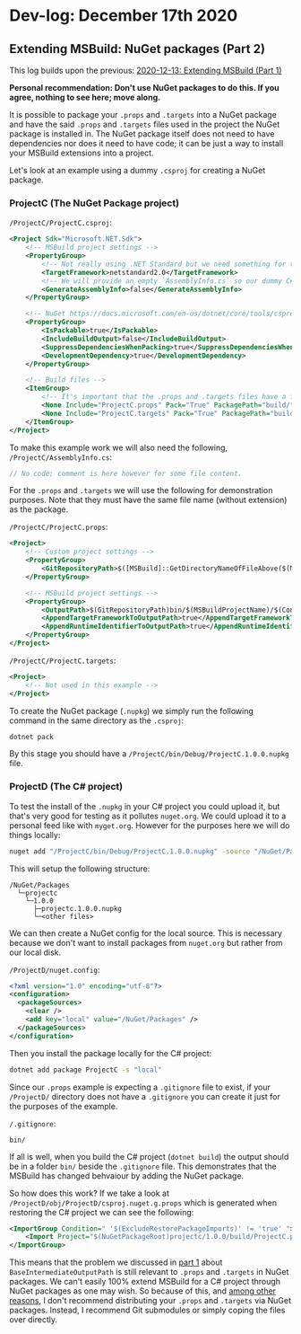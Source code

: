 # Dev-log: December 17th 2020

## Extending MSBuild: NuGet packages (Part 2)

This log builds upon the previous: [2020-12-13: Extending MSBuild (Part 1)](./2020/12/2020-12-13-extending-msbuild-part-1.md)

**Personal recommendation: Don't use NuGet packages to do this. If you agree, nothing to see here; move along.**

It is possible to package your `.props` and `.targets` into a NuGet package and have the said `.props` and `.targets` files used in the project the NuGet package is installed in. The NuGet package itself does not need to have dependencies nor does it need to have code; it can be just a way to install your MSBuild extensions into a project.

Let's look at an example using a dummy `.csproj` for creating a NuGet package.

### ProjectC (The NuGet Package project)

`/ProjectC/ProjectC.csproj`:
```xml
<Project Sdk="Microsoft.NET.Sdk">
    <!-- MSBuild project settings -->
    <PropertyGroup>
        <!-- Not really using .NET Standard but we need something for the dummy C# project. -->
        <TargetFramework>netstandard2.0</TargetFramework>
        <!-- We will provide an empty `AssemblyInfo.cs` so our dummy C# project "has code" to prevent an error. -->
        <GenerateAssemblyInfo>false</GenerateAssemblyInfo>
    </PropertyGroup>

    <!-- NuGet https://docs.microsoft.com/en-us/dotnet/core/tools/csproj#nuget-metadata-properties https://docs.microsoft.com/en-us/nuget/reference/msbuild-targets#pack-target-inputs -->
    <PropertyGroup>
        <IsPackable>true</IsPackable>
        <IncludeBuildOutput>false</IncludeBuildOutput>
        <SuppressDependenciesWhenPacking>true</SuppressDependenciesWhenPacking>
        <DevelopmentDependency>true</DevelopmentDependency>
    </PropertyGroup>

    <!-- Build files -->
    <ItemGroup>
        <!-- It's important that the .props and .targets files have a filename which is exactly the same as the package name! Also the PackagePath of "build/" is also important.-->
        <None Include="ProjectC.props" Pack="True" PackagePath="build/" />
        <None Include="ProjectC.targets" Pack="True" PackagePath="build/" />
    </ItemGroup>
</Project>
```

To make this example work we will also need the following, `/ProjectC/AssemblyInfo.cs`:
```cs
// No code; comment is here however for some file content.
```

For the `.props` and `.targets` we will use the following for demonstration purposes. Note that they must have the same file name (without extension) as the package.

`/ProjectC/ProjectC.props`:
```xml
<Project>
    <!-- Custom project settings -->
    <PropertyGroup>
        <GitRepositoryPath>$([MSBuild]::GetDirectoryNameOfFileAbove($(MSBuildProjectDirectory), .gitignore))/</GitRepositoryPath>
    </PropertyGroup>

    <!-- MSBuild project settings -->
    <PropertyGroup>
        <OutputPath>$(GitRepositoryPath)bin/$(MSBuildProjectName)/$(Configuration)</OutputPath>
        <AppendTargetFrameworkToOutputPath>true</AppendTargetFrameworkToOutputPath>
        <AppendRuntimeIdentifierToOutputPath>true</AppendRuntimeIdentifierToOutputPath>
    </PropertyGroup>
</Project>
```

`/ProjectC/ProjectC.targets`:
```xml
<Project>
    <!-- Not used in this example -->
</Project>
```

To create the NuGet package (`.nupkg`) we simply run the following command in the same directory as the `.csproj`:  
```bash
dotnet pack
```

By this stage you should have a `/ProjectC/bin/Debug/ProjectC.1.0.0.nupkg` file.

### ProjectD (The C# project)

To test the install of the `.nupkg` in your C# project you could upload it, but that's very good for testing as it pollutes `nuget.org`. We could upload it to a personal feed like with `myget.org`. However for the purposes here we will do things locally:

```bash
nuget add "/ProjectC/bin/Debug/ProjectC.1.0.0.nupkg" -source "/NuGet/Packages"
```

This will setup the following structure:
```
/NuGet/Packages
  └─projectc
    └─1.0.0
      ├─projectc.1.0.0.nupkg
      └─<other files>
```

We can then create a NuGet config for the local source. This is necessary because we don't want to install packages from `nuget.org` but rather from our local disk.

`/ProjectD/nuget.config`:
```xml
<?xml version="1.0" encoding="utf-8"?>
<configuration>
  <packageSources>
    <clear />
    <add key="local" value="/NuGet/Packages" />
  </packageSources>
</configuration>
```

Then you install the package locally for the C# project:
```bash
dotnet add package ProjectC -s "local"
```

Since our `.props` example is expecting a `.gitignore` file to exist, if your `/ProjectD/` directory does not have a `.gitignore` you can create it just for the purposes of the example.

`/.gitignore`:
```
bin/
```

If all is well, when you build the C# project (`dotnet build`) the output should be in a folder `bin/` beside the `.gitignore` file. This demonstrates that the MSBuild has changed behvaiour by adding the NuGet package. 

So how does this work? If we take a look at `/ProjectD/obj/ProjectD/csproj.nuget.g.props` which is generated when restoring the C# project we can see the following:

```xml
<ImportGroup Condition=" '$(ExcludeRestorePackageImports)' != 'true' ">
    <Import Project="$(NuGetPackageRoot)projectc/1.0.0/build/ProjectC.props" Condition="Exists('$(NuGetPackageRoot)projectc/1.0.0/build/ProjectC.props')" />
</ImportGroup>
```

This means that the problem we discussed in [part 1](2020-12-13-extending-msbuild-part-1.md) about `BaseIntermediateOutputPath` is still relevant to `.props` and `.targets` in NuGet packages. We can't easily 100% extend MSBuild for a C# project through NuGet packages as one may wish. So because of this, and [among other reasons](2020-12-19-dont-use-nuget-packages.md), I don't recommend distributing your `.props` and `.targets` via NuGet packages. Instead, I recommend Git submodules or simply coping the files over directly.




